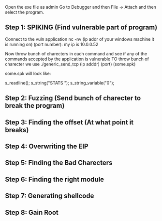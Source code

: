 Open the exe file as admin
Go to Debugger and then File -> Attach and then select the program.

## Step 1: SPIKING (Find vulnerable part of program)

Connect to the vuln application
nc -nv (ip addr of your windows machine it is running on) (port number): my ip is 10.0.0.52

Now throw bunch of charecters in each command and see if any of the commands accepted by the application is vulnerable
TO throw bunch of charecter we use ./generic_send_tcp (ip adddr) (port) (some.spk) 

some.spk will look like:

s_readline();
s_string("STATS ");
s_string_variable("0");

## Step 2: Fuzzing (Send bunch of charecter to break the program)

## Step 3: Finding the offset (At what point it breaks)

## Step 4: Overwriting the EIP


## Step 5: Finding the Bad Charecters


## Step 6: Finding the right module

## Step 7: Generating shellcode

## Step 8: Gain Root





